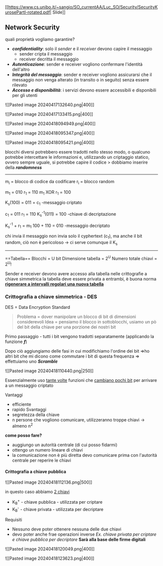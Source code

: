 [[https://www.cs.unibo.it/~sangio/SO_currentAA/Luc_SO/Security/SecurityKurosePartI-rotated.pdf| Slide]]
## Network Security
quali proprietà vogliamo garantire?
- ***confidentiality***: solo il *sender* e il *receiver* devono capire il messaggio
	- sender cripta il messaggio 
	- receiver decritta il messaggio 
- ***Autenticazione***: sender e receiver vogliono confermare l'identità dell'altro 
- ***Integrità del messaggio***: sender e receiver vogliono assicurarsi che il messaggio non venga alterato (in transito o in seguito) senza essere rilevato 
- ***Accesso e disponibilità***: i servizi devono essere accessibili e disponibili per gli utenti

![[Pasted image 20240417132640.png|400]]

![[Pasted image 20240417133415.png|400]]

![[Pasted image 20240418094949.png|400]]

![[Pasted image 20240418095347.png|400]]

![[Pasted image 20240418095421.png|400]]

blocchi diversi potrebbero essere tradotti nello stesso modo, o qualcuno potrebbe intercettare le informazioni e, utilizzando un criptaggio statico, ovvero sempre uguale, si potrebbe capire il codice > dobbiamo inserire della ***randomness***

---
m<sub>i</sub> = blocco di codice da codificare
r<sub>i</sub> = blocco random

m<sub>1</sub> = 010
r<sub>1</sub> = 110
m<sub>1</sub> XOR r<sub>1</sub> = 100

K<sub>s</sub>(100) = 011 = c<sub>1</sub>    -messaggio criptato

c<sub>1</sub> = 011
r<sub>1</sub> = 110
K<sub>s</sub><sup>-1</sup>(011) = 100    -chiave di decriptazione

K<sub>s</sub><sup>-1</sup> + r<sub>1</sub> = m<sub>1</sub>
100 + 110 = 010   -messaggio decriptato

chi invia il messaggio non invia solo il cyphertext (c<sub>1</sub>), ma anche il bit random, ciò non è pericoloso -> ci serve comunque il K<sub>s</sub>

---
==Tabella==
Blocchi = U bit
Dimensione tabella = 2<sup>U</sup>
Numero totale chiavi = 2<sup>U</sup>!

Sender e receiver devono avere accesso alla tabella
	nelle crittografie a chiave simmetrica la tabella deve essere privata a entrambi, è buona norma <b><u>rigenerare a intervalli regolari una nuova tabella</b></u>
### Crittografia a chiave simmetrica - DES
DES = Data Encryption Standard

>Problema = dover manipolare un blocco di bit di dimensioni considerevoli
	Idea = pensiamo il blocco in sottoblocchi, usiamo un pò del bit della chiave per una porzione dei nostri bit

Primo passaggio - tutti i bit vengono tradotti separatamente (applicando la funzione ***f***)

Dopo ciò aggiungiamo delle fasi in cui modifichiamo l'ordine dei bit =>ho altri bit che mi dicono come commutare i bit di questa frequenza => effettuiamo uno ***Scramble***

![[Pasted image 20240418110440.png|250]]

Essenzialmente uso <u>tante volte</u> funzioni che <u>cambiano pochi bit</u> per arrivare a un messaggio criptato

Vantaggi
- efficiente
- rapido
Svantaggi
- segretezza della chiave
- n persone che vogliono comunicare, utilizzeranno troppe chiavi -> almeno n<sup>2</sup>

**come posso fare?**
- auggiungo un autorità centrale (di cui posso fidarmi)
- ottengo un numero lineare di chiavi
- la comunicazione non è più diretta
	devo comunicare prima con l'autorità centrale per reperire le chiavi
#### Crittografia a chiave pubblica
![[Pasted image 20240418112136.png|500]]

in questo caso abbiamo <u>2 chiavi</u>
- K<sub>B</sub><sup>+</sup> - chiave pubblica - utilizzata per criptare
- K<sub>B</sub><sup>-</sup> - chiave privata - utilizzata per decriptare

Requisiti
- Nessuno deve poter ottenere nessuna delle due chiavi
- devo poter anche frae operazioni inverse
	*Ex. chiave privata per criptare e chiave pubblica per decriptare*
	**Sarà alla base delle firme digitali**

![[Pasted image 20240418120049.png|400]]

![[Pasted image 20240418123623.png|400]]

